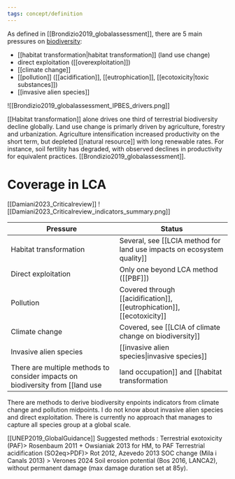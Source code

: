 ```yaml
---
tags: concept/definition
---
```

As defined in [[Brondizio2019_globalassessment]], there are 5 main pressures on [biodiversity]():
- [[habitat transformation|habitat transformation]] (land use change)
- direct exploitation ([[overexploitation]])
- [[climate change]]
- [[pollution]] ([[acidification]], [[eutrophication]], [[ecotoxicity|toxic substances]])
- [[invasive alien species]]

![[Brondizio2019_globalassessment_IPBES_drivers.png]]

[[Habitat transformation]] alone drives one third of terrestrial biodiversity decline globally. Land use change is primarly driven by agriculture, forestry and urbanization. Agriculture intensification increased productivity on the short term, but depleted [[natural resource]] with long renewable rates. For instance, soil fertility has degraded, with observed declines in productivity for equivalent practices. [[Brondizio2019_globalassessment]].

# Coverage in LCA
[[Damiani2023_Criticalreview]]
![[Damiani2023_Criticalreview_indicators_summary.png]]

| Pressure               | Status                                                                 |
| ---------------------- | ---------------------------------------------------------------------- |
| Habitat transformation | Several, see [[LCIA method for land use impacts on ecosystem quality]]                      |
| Direct exploitation    | Only one beyond LCA method ([[PBF]])                                   |
| Pollution              | Covered through [[acidification]], [[eutrophication]], [[ecotoxicity]] |
| Climate change         | Covered, see [[LCIA of climate change on biodiversity]]                |
| Invasive alien species | [[invasive alien species\|invasive species]]                           |
There are multiple methods to consider impacts on biodiversity from [[land use|land occupation]] and [[habitat transformation|habitat transformation]].
There are methods to derive biodiversity enpoints indicators from climate change and pollution midpoints.
I do not know about invasive alien species and direct exploitation.
There is currently no approach that manages to capture all species group at a global scale.

[[UNEP2019_GlobalGuidance]]
Suggested methods :
Terrestrial exotoxicity (PAF)> Rosenbaum 2011 + Owsianiak 2013 for HM, to PAF
Terrestrial acidification (SO2eq>PDF)> Rot 2012, Azevedo 2013
SOC change (Mila i Canals 2013) > Verones 2024
Soil erosion potential (Bos 2016, LANCA2), without permanent damage (max damage duration set at 85y).